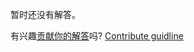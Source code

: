 
暂时还没有解答。

有兴趣[贡献你的解答](https://github.com/BFEdev/BFE.dev-solutions/blob/main/problem/implement-spyOn_zh.md)吗? [Contribute guidline](https://github.com/BFEdev/BFE.dev-solutions#how-to-contribute)
